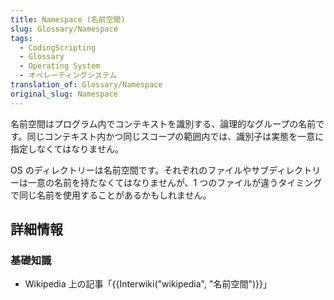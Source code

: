 ```yaml
---
title: Namespace (名前空間)
slug: Glossary/Namespace
tags:
  - CodingScripting
  - Glossary
  - Operating System
  - オペレーティングシステム
translation_of: Glossary/Namespace
original_slug: Namespace
---
```

名前空間はプログラム内でコンテキストを識別する、論理的なグループの名前です。同じコンテキスト内かつ同じスコープの範囲内では、識別子は実態を一意に指定しなくてはなりません。

OS のディレクトリーは名前空間です。それぞれのファイルやサブディレクトリーは一意の名前を持たなくてはなりませんが、1 つのファイルが違うタイミングで同じ名前を使用することがあるかもしれません。

## 詳細情報

### 基礎知識

- Wikipedia 上の記事「{{Interwiki("wikipedia", "名前空間")}}」
